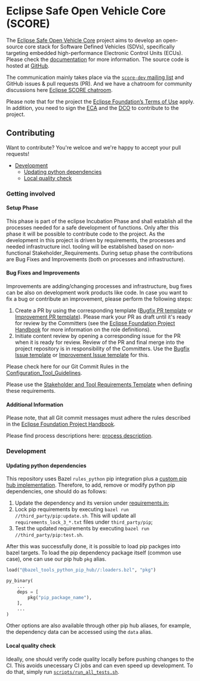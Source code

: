 # Eclipse Safe Open Vehicle Core (SCORE)
The [Eclipse Safe Open Vehicle Core](https://projects.eclipse.org/projects/automotive.score) project aims to develop an open-source core stack for Software Defined Vehicles (SDVs), specifically targeting embedded high-performance Electronic Control Units (ECUs).
Please check the [documentation](https://eclipse-score.github.io) for more information.
The source code is hosted at [GitHub](https://github.com/eclipse-score).

The communication mainly takes place via the [`score-dev` mailing list](https://accounts.eclipse.org/mailing-list/score-dev) and GitHub issues & pull requests (PR). And we have a chatroom for community discussions here [Eclipse SCORE chatroom](https://chat.eclipse.org/#/room/#automotive.score:matrix.eclipse.org).

Please note that for the project the [Eclipse Foundation’s Terms of Use](https://www.eclipse.org/legal/terms-of-use/) apply.
In addition, you need to sign the [ECA](https://www.eclipse.org/legal/ECA.php) and the [DCO](https://www.eclipse.org/legal/dco/) to contribute to the project.

## Contributing

Want to contribute? You're welcoe and we're happy to accept your pull requests!

- [Development](#development)
  - [Updating python dependencies](#updating-python-dependencies)
  - [Local quality check](#local-quality-check)

### Getting involved

#### Setup Phase
This phase is part of the eclipse Incubation Phase and shall establish all the processes needed for a safe development of functions. Only after this phase it will be possible to contribute code to the project. As the development in this project is driven by requirements, the processes and needed infrastructure incl. tooling will be established based on non-functional Stakeholder_Requirements<!-- TODO: fill link to correct page with requirements -->. During setup phase the contributions are Bug Fixes and Improvements (both on processes and infrastructure).

#### Bug Fixes and Improvements
Improvements are adding/changing processes and infrastructure, bug fixes can be also on development work products like code.
In case you want to fix a bug or contribute an improvement, please perform the following steps:
1) Create a PR by using the corresponding template ([Bugfix PR template](.github/PULL_REQUEST_TEMPLATE/bug_fix.md) or [Improvement PR template](.github/PULL_REQUEST_TEMPLATE/improvement.md)). Please mark your PR as draft until it's ready for review by the Committers (see the [Eclipse Foundation Project Handbook](https://www.eclipse.org/projects/handbook/#contributing-committers) for more information on the role definitions). 
2) Initiate content review by opening a corresponding issue for the PR when it is ready for review. Review of the PR and final merge into the project repository is in responsibility of the Committers. Use the [Bugfix Issue template](.github/ISSUE_TEMPLATE/bug_fix.md) or [Improvement Issue template](.github/ISSUE_TEMPLATE/improvement.md) for this.

Please check here for our Git Commit Rules in the [Configuration_Tool_Guidelines](https://eclipse-score.github.io/score/process_description/guidelines/index.html).

Please use the [Stakeholder and Tool Requirements Template](https://eclipse-score.github.io/score/process_description/templates/index.html) when defining these requirements.

#### Additional Information
Please note, that all Git commit messages must adhere the rules described in the [Eclipse Foundation Project Handbook](https://www.eclipse.org/projects/handbook/#resources-commit).

Please find process descriptions here: [process description](https://eclipse-score.github.io/score/process_description/).

### Development

#### Updating python dependencies

This repository uses Bazel `rules_python` pip integration plus a [custom pip hub implementation](bazel/rules/rules_python_pip_hub.bzl). Therefore, to add, remove or modify python pip dependencies, one should do as follows:

1. Update the dependency and its version under [requirements.in](third_party/pip/requirements.in);
2. Lock pip requirements by executing `bazel run //third_party/pip:update.sh`. This will update all `requirements_lock_3_*.txt` files under `third_party/pip`;
3. Test the updated requirements by executing `bazel run //third_party/pip:test.sh`.

After this was successfully done, it is possible to load pip packges into bazel targets. To load the pip dependency package itself (common use case), one can use our pip hub `pkg` alias.

```python
load("@bazel_tools_python_pip_hub//:loaders.bzl", "pkg")

py_binary(
    ...
    deps = [
        pkg("pip_package_name"),
    ],
    ...
)
```

Other options are also available through other pip hub aliases, for example, the dependency data can be accessed using the `data` alias.

#### Local quality check

Ideally, one should verify code quality locally before pushing changes to the CI. This avoids unecessary CI jobs and can even speed up development.
To do that, simply run [`scripts/run_all_tests.sh`](scripts/run_all_tests.sh).
